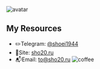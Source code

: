 ![avatar](https://img.sho20.ru/avatar.jpg)

## My Resources 
* ✏️Telegram: [@shoei1944](https://t.me/shoei1944)
* 📰Site: [sho20.ru](https://sho20.ru) 
* 📬Email: [to@sho20.ru](mailto:to@sho20.ru) 
![coffee](https://img.shields.io/badge/buy%20me-beer-green)




